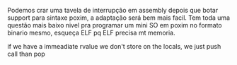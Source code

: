 Podemos crar uma tavela de interrupção em assembly depois que botar support para sintaxe poxim, a adaptação será bem mais facil.
Tem toda uma questão mais baixo nivel pra programar um mini SO em poxim no formato binario mesmo, esqueça ELF pq ELF precisa mt memoria.

if we have a immeadiate rvalue we don't store on the locals, we just push call than pop

